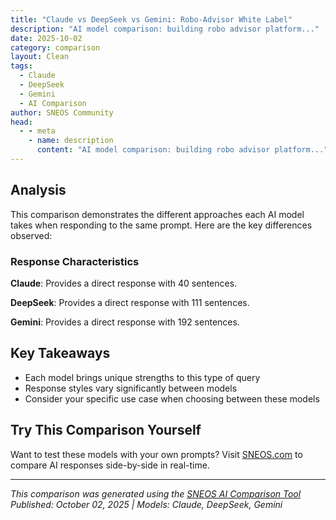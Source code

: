 ```yaml
---
title: "Claude vs DeepSeek vs Gemini: Robo-Advisor White Label"
description: "AI model comparison: building robo advisor platform..."
date: 2025-10-02
category: comparison
layout: Clean
tags:
  - Claude
  - DeepSeek
  - Gemini
  - AI Comparison
author: SNEOS Community
head:
  - - meta
    - name: description
      content: "AI model comparison: building robo advisor platform..."
---
```


<ChatComparison
  title="Claude vs DeepSeek vs Gemini: Robo-Advisor White Label"
  prompt="building robo advisor platform"
  :responses='{
    "Claude": "I\u0027ll help you build a robo advisor platform. Here\u0027s a comprehensive guide covering the key components:\n\n## 1. System Architecture\n\n\u0060\u0060\u0060python\n# Core system structure\nrobo_advisor/\n\u251C\u2500\u2500 backend/\n\u2502   \u251C\u2500\u2500 api/\n\u2502   \u251C\u2500\u2500 portfolio_management/\n\u2502   \u251C\u2500\u2500 risk_assessment/\n\u2502   \u251C\u2500\u2500 rebalancing/\n\u2502   \u2514\u2500\u2500 data_services/\n\u251C\u2500\u2500 frontend/\n\u251C\u2500\u2500 database/\n\u251C\u2500\u2500 ml_models/\n\u2514\u2500\u2500 integrations/\n\u0060\u0060\u0060\n\n## 2. Risk Assessment \u0026 Questionnaire\n\n\u0060\u0060\u0060python\nfrom enum import Enum\nfrom dataclasses import dataclass\nfrom typing import List, Dict\n\nclass RiskTolerance(Enum):\n    CONSERVATIVE = 1\n    MODERATE = 2\n    AGGRESSIVE = 3\n\n@dataclass\nclass RiskQuestion:\n    id: int\n    question: str\n    answers: List[Dict[str, int]]  # answer: score mapping\n\nclass RiskAssessment:\n    def __init__(self):\n        self.questions = [\n            RiskQuestion(\n                id=1,\n                question=\u0022What is your investment time horizon?\u0022,\n                answers=[\n                    {\u0022Less than 3 years\u0022: 1},\n                    {\u00223-7 years\u0022: 2},\n                    {\u00227-15 years\u0022: 3},\n                    {\u0022More than 15 years\u0022: 4}\n                ]\n            ),\n            RiskQuestion(\n                id=2,\n                question=\u0022How would you react to a 20% portfolio decline?\u0022,\n                answers=[\n                    {\u0022Sell everything\u0022: 1},\n                    {\u0022Reduce positions\u0022: 2},\n                    {\u0022Hold steady\u0022: 3},\n                    {\u0022Buy more\u0022: 4}\n                ]\n            ),\n            # Add more questions...\n        ]\n    \n    def calculate_risk_score(self, answers: Dict[int, str]) -\u003E RiskTolerance:\n        total_score = 0\n        for question_id, answer in answers.items():\n            question = next(q for q in self.questions if q.id == question_id)\n            for ans_dict in question.answers:\n                if answer in ans_dict:\n                    total_score \u002B= ans_dict[answer]\n                    break\n        \n        # Convert score to risk tolerance\n        if total_score \u003C= 10:\n            return RiskTolerance.CONSERVATIVE\n        elif total_score \u003C= 20:\n            return RiskTolerance.MODERATE\n        else:\n            return RiskTolerance.AGGRESSIVE\n\u0060\u0060\u0060\n\n## 3. Portfolio Allocation Engine\n\n\u0060\u0060\u0060python\nimport numpy as np\nfrom scipy.optimize import minimize\nfrom typing import Dict, List\n\nclass ModernPortfolioTheory:\n    def __init__(self, returns_data: np.ndarray, risk_tolerance: RiskTolerance):\n        self.returns = returns_data\n        self.risk_tolerance = risk_tolerance\n        self.mean_returns = np.mean(returns_data, axis=0)\n        self.cov_matrix = np.cov(returns_data.T)\n    \n    def optimize_portfolio(self, assets: List[str]) -\u003E Dict[str, float]:\n        n_assets = len(assets)\n        \n        # Objective function based on risk tolerance\n        def objective(weights):\n            portfolio_return = np.sum(weights * self.mean_returns)\n            portfolio_vol = np.sqrt(np.dot(weights.T, np.dot(self.cov_matrix, weights)))\n            \n            if self.risk_tolerance == RiskTolerance.CONSERVATIVE:\n                return portfolio_vol  # Minimize risk\n            elif self.risk_tolerance == RiskTolerance.AGGRESSIVE:\n                return -portfolio_return  # Maximize return\n            else:\n                return portfolio_vol - 0.5 * portfolio_return  # Balance\n        \n        # Constraints\n        constraints = [\n            {\u0027type\u0027: \u0027eq\u0027, \u0027fun\u0027: lambda x: np.sum(x) - 1}  # Weights sum to 1\n        ]\n        \n        # Bounds (no short selling)\n        bounds = tuple((0, 1) for _ in range(n_assets))\n        \n        # Initial guess (equal weights)\n        initial_guess = np.array([1/n_assets",
    "DeepSeek": "Of course. Building a robo-advisor platform is a complex but rewarding endeavor that sits at the intersection of finance, technology, and user experience. Here is a comprehensive guide, broken down into key phases and components.\n\n### Phase 1: Foundation \u0026 Strategy\n\nBefore writing a single line of code, you must define your core business.\n\n**1. Define Your Value Proposition \u0026 Target Market:**\n*   **Who are you serving?** Mass-market retail investors, high-net-worth individuals, millennials, retirees?\n*   **What is your unique angle?**\n    *   **Lowest Cost:** Compete on price (e.g., like Wealthfront did initially).\n    *   **Specific Niche:** ESG/SRI investing, Halal investing, crypto-asset allocation.\n    *   **Advanced Strategies:** Tax-loss harvesting, direct indexing, private equity access.\n    *   **Superior UX:** The simplest, most intuitive platform on the market.\n\n**2. Legal \u0026 Regulatory Compliance:**\nThis is non-negotiable and often the biggest hurdle.\n*   **Entity Structure:** Establish a legal entity (e.g., a C-Corp in the US).\n*   **Registrations:**\n    *   **SEC (Securities and Exchange Commission):** You will likely need to register as a **Registered Investment Advisor (RIA)**.\n    *   **FINRA (Financial Industry Regulatory Authority):** Your key personnel will need to pass specific exams (e.g., Series 65).\n    *   **State-Level Regulations:** You must comply with state \u0022blue sky\u0022 laws.\n*   **Legal Documentation:** Create legally sound Terms of Service, Privacy Policy, and most importantly, an **Investment Advisory Agreement** that outlines your fiduciary duty to clients.\n*   **Custodian Partnership:** You will not hold client assets yourself. You must partner with a **custodian bank/brokerage** (e.g., Apex Clearing, Pershing, Fidelity Custody Solutions). They handle asset holding, settlement, and securities lending.\n\n**3. Business Model:**\n*   **Fee Structure:** Typically a percentage of Assets Under Management (AUM) (e.g., 0.25% - 0.50% annually).\n*   **Other Revenue:** Potential fees for premium services, payment for order flow (controversial), or account maintenance fees.\n\n---\n\n### Phase 2: Core Technology \u0026 Architecture\n\nThis is the engine of your robo-advisor.\n\n**1. The Tech Stack:**\n*   **Backend:** Python (Django, Flask), Java (Spring Boot), or Node.js. Python is popular for its data science and quant libraries (Pandas, NumPy).\n*   **Frontend:** React, Angular, or Vue.js for a dynamic, single-page application.\n*   **Database:** PostgreSQL (reliable, ACID compliance) for user data, with potentially a time-series database for market data.\n*   **Cloud Infrastructure:** AWS, Google Cloud, or Azure. They provide scalability, security, and managed services.\n\n**2. The Algorithmic Heart: Modern Portfolio Theory (MPT) \u0026 Beyond**\n*   **Risk Profiling Questionnaire:** A dynamic, multi-question survey to determine a user\u0027s **risk tolerance** and **investment horizon**. This assigns them a risk score (e.g., 1-10).\n*   **Asset Allocation Engine:**\n    *   **Inputs:** User\u0027s risk score, investment goals.\n    *   **Core Theory:** Use **Modern Portfolio Theory (MPT)** to create efficient frontiers. This involves calculating expected returns, volatilities, and correlations for different asset classes (US Stocks, Int\u0027l Stocks, Bonds, REITs, etc.).\n    *   **Output:** A target portfolio (e.g., 70% VTI, 30% BND).\n*   **ETF Selection:** Choose low-cost, liquid ETFs that best represent your target asset classes. This often involves partnerships with ETF providers like Vanguard, iShares, etc.\n\n**3. Key Automated Features:**\n*   **Automated Rebalancing:** Rules to bring a portfolio back to its target allocation (e.g., when an asset class deviates by more than 5%).\n*   **Tax-Loss Harvesting (TLH):** A premium feature that sells securities at a loss to offset capital gains taxes and immediately buys a similar (but not \u0022substantially identical\u0022) security to maintain market exposure. This requires a sophisticated rules engine.\n*   **Dividend Reinvestment (DRIP):** Automatically reinvest dividends according to the target allocation.\n\n---\n\n### Phase 3: User Experience (UX) \u0026 Design\n\nThis is how users interact with your engine.\n\n**1. Onboarding \u0026 Account Setup:**\n*   Intuitive, step-by-step process.\n*   Digital identity verification (using services like Plaid or Alloy).\n*   Seamless bank account linking (Paid, Yodlee).\n*   Clear presentation of the investment plan *before* funding.\n\n**2. Dashboard \u0026 Reporting:**\n*   Clean, easy-to-understand dashboard showing portfolio value, performance, and allocation.\n*   Performance reporting (Time-Weighted Return vs. Money-Weighted Return).\n*   Tax documents center (for year-end forms).\n*   Educational content to build trust and engagement.\n\n**3. Security:**\n*   **Bank-Level Security:** SSL/TLS encryption everywhere.\n*   **Two-Factor Authentication (2FA):** Mandatory for all accounts.\n*   **SOC 2 Compliance:** A must-have audit report for financial service providers.\n\n---\n\n### Phase 4: Building the Team\n\nYou need a cross-functional team with diverse skills:\n*   **Finance/Quant Experts:** For portfolio theory, asset allocation, and risk modeling.\n*   **Compliance \u0026 Legal:** To navigate the regulatory landscape.\n*   **Software Engineers:** Backend, frontend, and DevOps.\n*   **Product Managers \u0026 UX/UI Designers:** To create a user-centric product.\n*   **Business Development:** To secure custodian and ETF provider partnerships.\n\n---\n\n### Phase 5: Go-to-Market \u0026 Operations\n\n**1. Marketing \u0026 Customer Acquisition:**\n*   **Content Marketing:** Blogs, articles on investing education.\n*   **Digital Advertising:** Targeted ads on social media and search engines.\n*   **Partnerships:** With financial influencers, employers (B2B2C), or other fintechs.\n*   **Referral Programs:** Incentivize current users to bring new ones.\n\n**2. Ongoing Operations:**\n*   **Customer Support:** Essential for a financial product.\n*   **Performance Monitoring:** Monitor your algorithms and portfolios against benchmarks.\n*   **Compliance Monitoring:** Ongoing reporting and adherence to regulations.\n*   **Continuous Improvement:** Regularly update the platform with new features and ETFs.\n\n---\n\n### High-Level System Architecture Diagram\n\n\u0060\u0060\u0060\n\u002B-------------------\u002B      \u002B----------------------\u002B      \u002B-----------------\u002B\n|   Client App      | \u003C--\u003E |   Robo-Advisor API   | \u003C--\u003E |  Custodian API  |\n| (Web/Mobile)      |      | (Backend Server)     |      | (Apex, etc.)    |\n\u002B-------------------\u002B      \u002B----------------------\u002B      \u002B-----------------\u002B\n                                |           |\n                                |           |\n                    \u002B-----------\u002B           \u002B-----------\u002B\n                    |                                   |\n                    v                                   v\n        \u002B-----------------------\u002B             \u002B-----------------------\u002B\n        |   Portfolio Engine    |             |   User \u0026 Account DB   |\n        | - Risk Assessment     |             |                       |\n        | - Asset Allocation    |             \u002B-----------------------\u002B\n        | - Rebalancing Logic   |\n        | - Tax-Loss Harvesting |\n        \u002B-----------------------\u002B\n                    |\n                    v\n        \u002B-----------------------\u002B\n        |   Market Data Feed    |\n        | (Bloomberg, IEX, etc.)|\n        \u002B-----------------------\u002B\n\u0060\u0060\u0060\n\n### Major Challenges \u0026 Considerations\n\n*   **Regulatory Hurdle:** The cost and time of licensing and compliance are immense.\n*   **Trust \u0026 Credibility:** You are asking people to trust you with their life savings. Building this takes time, transparency, and a flawless track record.\n*   **Custodian Dependency:** Your entire operation depends on a reliable custodian partner.\n*   **Competition:** The market is crowded with giants (Vanguard, Charles Schwab) and well-funded startups. Differentiation is key.\n*   **Capital Intensive:** You need significant funding for legal, tech development, and marketing before you become profitable.\n\nBuilding a robo-advisor is a marathon, not a sprint. It requires deep expertise in finance, a robust and secure technology platform, and an unwavering focus on compliance and user trust. Start with a lean MVP targeting a specific niche, secure the necessary legal approvals, and build from there.",
    "Gemini": "Okay, let\u0027s break down the process of building a robo-advisor platform. This is a complex project, so we\u0027ll cover various aspects, from the initial planning to the key components and technologies involved.\n\n**I.  Conceptualization and Planning**\n\n1.  **Define Your Niche \u0026 Target Audience:**\n    *   **Who are you targeting?**  (e.g., Millennials, Gen Z, High-Net-Worth Individuals, specific professions).  Understanding your target audience is crucial for tailoring your services, pricing, and marketing.\n    *   **What specific financial needs will you address?** (e.g., retirement planning, college savings, general investing, tax-loss harvesting, socially responsible investing).\n    *   **What is your unique value proposition?** What sets you apart from existing robo-advisors? (e.g., lower fees, specialized investment strategies, advanced tax optimization, personalized financial advice through hybrid model - human advisors).\n    *   **What level of investment education does your target audience have?** This will help determine the appropriate level of complexity in your user interface and explanations.\n\n2.  **Business Model \u0026 Revenue Generation:**\n    *   **Assets Under Management (AUM) Fee:**  Charge a percentage of the assets you manage for clients.  This is the most common model.\n    *   **Subscription Fee:** Charge a fixed monthly or annual fee for access to your services.\n    *   **Commission-Based (less common for robo-advisors):** Earn commissions on trades executed.  This can create conflicts of interest.\n    *   **Hybrid Model:** A combination of the above, possibly with additional fees for human advisor access.\n\n3.  **Legal \u0026 Regulatory Compliance:**\n    *   **Securities and Exchange Commission (SEC) Registration (in the US):**  You\u0027ll need to register as an Investment Advisor.  This involves significant paperwork, compliance procedures, and ongoing reporting requirements.\n    *   **State-Level Regulations:**  Some states have additional regulations.\n    *   **Know Your Customer (KYC) and Anti-Money Laundering (AML) Compliance:** You\u0027ll need to implement procedures to verify the identity of your clients and prevent money laundering.\n    *   **Data Privacy Regulations (e.g., GDPR, CCPA):**  You must comply with data privacy regulations to protect your clients\u0027 personal information.\n    *   **Terms of Service and Privacy Policy:**  These documents should be clear, comprehensive, and legally sound.  Consult with a legal professional specializing in financial regulations.\n\n4.  **Risk Management \u0026 Security:**\n    *   **Develop a comprehensive risk management framework.**  This should cover investment risks, operational risks, cybersecurity risks, and regulatory risks.\n    *   **Implement robust cybersecurity measures:**  Protect client data from unauthorized access and cyberattacks.  This includes encryption, firewalls, intrusion detection systems, and regular security audits.\n    *   **Business Continuity Plan:**  Have a plan in place to ensure that your business can continue operating in the event of a disaster.\n\n5.  **Competitive Analysis:**\n    *   **Identify your main competitors (e.g., Betterment, Wealthfront, Schwab Intelligent Portfolios).**\n    *   **Analyze their strengths and weaknesses.**\n    *   **Determine how you can differentiate yourself.**\n\n**II. Key Components \u0026 Functionality**\n\n1.  **Client Onboarding and Risk Assessment:**\n    *   **Account Creation:**  A user-friendly registration process.\n    *   **KYC Verification:**  Identity verification using tools like document scanning, identity verification APIs (e.g., Plaid, Socure, Jumio).\n    *   **Risk Profiling Questionnaire:**  A series of questions designed to assess the client\u0027s risk tolerance, investment goals, time horizon, and financial situation.  This is *critical* for recommending appropriate portfolios.\n    *   **Investment Goals Definition:** Allow users to define and prioritize their investment goals (e.g., retirement, down payment, education).\n    *   **Integration with Financial Accounts (Optional):**  Allow clients to link their bank accounts and other investment accounts using APIs (e.g., Plaid, Yodlee).  This provides a holistic view of their financial situation.\n\n2.  **Portfolio Construction \u0026 Optimization:**\n    *   **Asset Allocation Model:**  The core of your robo-advisor. This determines the percentage of assets to allocate to different asset classes (e.g., stocks, bonds, real estate).  You\u0027ll need to choose an asset allocation methodology:\n        *   **Modern Portfolio Theory (MPT):** A widely used approach that aims to maximize return for a given level of risk.\n        *   **Goal-Based Investing:**  Focuses on achieving specific financial goals.\n        *   **Rules-Based Investing:**  Follows a predetermined set of rules for asset allocation and rebalancing.\n    *   **Algorithm for portfolio weighting:** Your risk tolerance should be translated into asset allocation. Use MPT or other optimization strategies to determine the allocation to each asset type based on the questionnaire.\n    *   **Investment Selection:**\n        *   **ETFs (Exchange-Traded Funds):**  A common choice for robo-advisors due to their low cost, diversification, and liquidity.\n        *   **Index Funds:** Another low-cost option that tracks a specific market index.\n        *   **Individual Stocks/Bonds (less common in pure robo-advisors):**  May be used in more sophisticated or personalized robo-advisor platforms.\n        *   **Consider offering socially responsible investing (SRI) or ESG (Environmental, Social, and Governance) options.**\n    *   **Tax Efficiency:**\n        *   **Tax-Loss Harvesting:**  Selling losing investments to offset capital gains.\n        *   **Asset Location:**  Holding different types of assets in different types of accounts (e.g., tax-advantaged vs. taxable).\n\n3.  **Portfolio Management \u0026 Rebalancing:**\n    *   **Automated Rebalancing:**  Periodically adjusting the portfolio to maintain the target asset allocation.  This can be triggered by time (e.g., quarterly) or by deviation from the target allocation.\n    *   **Drift Detection:** Continuously monitor the portfolio to make sure it doesn\u0027t drift out of target.\n    *   **Dividend Reinvestment:** Automatically reinvesting dividends back into the portfolio.\n    *   **Cash Management:** Handling cash inflows and outflows, including deposits, withdrawals, and dividend payments.\n\n4.  **User Interface (UI) \u0026 User Experience (UX):**\n    *   **Dashboard:**  Provides a clear overview of the client\u0027s portfolio performance, asset allocation, and account balance.\n    *   **Reporting:**  Generates regular reports on portfolio performance, fees, and transactions.\n    *   **Goal Tracking:**  Visualizes progress towards financial goals.\n    *   **Educational Resources:**  Provides articles, videos, and other resources to educate clients about investing.\n    *   **Mobile App:**  Offer a mobile app for convenient access to the platform.\n    *   **Personalization:** Tailor the user experience to the client\u0027s individual needs and preferences.\n\n5.  **Integration with Custodial Platform:**\n    *   **Find a custodial partner:** A custodian will hold the clients\u0027 funds. Examples are Apex Clearing, DriveWealth, and Interactive Brokers.\n    *   **Data Exchange:** Secure and efficient exchange of client data, transactions, and portfolio information between your platform and the custodian.\n\n6.  **Customer Support:**\n    *   **FAQ:**  A comprehensive FAQ section to answer common questions.\n    *   **Email Support:**  Provide email support for more complex issues.\n    *   **Chat Support:**  Offer real-time chat support.\n    *   **Phone Support (optional):** Consider offering phone support for high-net-worth clients or those who prefer to speak to a human advisor.\n    *   **Hybrid Model (optional):** Integration of human financial advisors who can provide personalized advice.\n\n**III. Technology Stack**\n\n*   **Programming Languages:**\n    *   **Python:**  A popular choice for data analysis, machine learning, and backend development. Libraries like NumPy, Pandas, and Scikit-learn are useful for portfolio optimization.\n    *   **JavaScript:**  Essential for frontend development (user interface).  Frameworks like React, Angular, or Vue.js are commonly used.\n    *   **Java:** Another option for backend development, particularly for enterprise-level applications.\n*   **Databases:**\n    *   **PostgreSQL:**  A robust and scalable open-source relational database.\n    *   **MySQL:**  Another popular open-source relational database.\n    *   **MongoDB:**  A NoSQL database that is well-suited for handling unstructured data.\n*   **Cloud Platform:**\n    *   **Amazon Web Services (AWS):**  A comprehensive cloud platform with a wide range of services.\n    *   **Google Cloud Platform (GCP):**  Another major cloud platform with strong AI and machine learning capabilities.\n    *   **Microsoft Azure:**  A cloud platform that is well-integrated with Microsoft technologies.\n*   **APIs:**\n    *   **Market Data APIs:**  Retrieve real-time stock prices, historical data, and other market information (e.g., Alpha Vantage, IEX Cloud, Financial Modeling Prep).\n    *   **Brokerage APIs:**  Execute trades and manage accounts (e.g., Alpaca, Interactive Brokers).\n    *   **KYC/AML APIs:**  Verify the identity of clients and comply with anti-money laundering regulations (e.g., Plaid, Socure, Jumio).\n    *   **Financial Account Aggregation APIs:**  Allow clients to link their bank accounts and other investment accounts (e.g., Plaid, Yodlee).\n\n**IV. Development Process**\n\n1.  **Agile Development:** Use an agile methodology (e.g., Scrum) to manage the development process. This allows for flexibility and iterative improvements.\n2.  **Minimum Viable Product (MVP):** Start with a basic version of the platform with essential features.  This allows you to get feedback from users and validate your ideas before investing in more complex features.\n3.  **Testing:** Thoroughly test the platform at every stage of development. This includes unit testing, integration testing, and user acceptance testing.\n4.  **Security Audits:** Conduct regular security audits to identify and address vulnerabilities.\n5.  **Continuous Integration and Continuous Deployment (CI/CD):** Automate the process of building, testing, and deploying code.\n\n**V. Marketing \u0026 Customer Acquisition**\n\n*   **Content Marketing:** Create valuable content (e.g., blog posts, articles, videos) to attract potential clients.\n*   **Search Engine Optimization (SEO):** Optimize your website to rank higher in search engine results.\n*   **Social Media Marketing:**  Use social media to engage with potential clients and promote your platform.\n*   **Paid Advertising:**  Use paid advertising (e.g., Google Ads, social media ads) to reach a wider audience.\n*   **Referral Programs:**  Encourage existing clients to refer new clients.\n*   **Partnerships:** Partner with other companies that target your target audience.\n\n**VI. Key Considerations for Long-Term Success**\n\n*   **Trust and Transparency:**  Build trust with your clients by being transparent about your fees, investment strategies, and performance.\n*   **Continuous Improvement:**  Continuously improve your platform based on user feedback and market trends.\n*   **Innovation:**  Stay ahead of the curve by innovating and developing new features.\n*   **Scalability:**  Design your platform to be scalable so that it can handle a growing number of clients.\n\n**Example Workflow:**\n\n1.  **User Signs Up:** User creates an account on the robo-advisor platform.\n2.  **KYC/AML:**  User provides identity verification information, which is processed through a KYC/AML API.\n3.  **Risk Assessment:** User completes a risk tolerance questionnaire.\n4.  **Portfolio Recommendation:**  The robo-advisor algorithm analyzes the user\u0027s risk tolerance and recommends a portfolio based on the asset allocation model.\n5.  **Funding:** User links their bank account using a financial account aggregation API and transfers funds to their robo-advisor account.\n6.  **Investment:**  The robo-advisor executes trades to purchase the recommended ETFs or other assets.\n7.  **Monitoring \u0026 Rebalancing:** The robo-advisor continuously monitors the portfolio and rebalances it as needed.\n8.  **Reporting:** User receives regular reports on portfolio performance and account activity.\n\n**Challenges and Risks:**\n\n*   **Regulatory compliance:** Navigating the complex regulatory landscape of the financial industry can be challenging and time-consuming.\n*   **Cybersecurity:**  Protecting client data from cyberattacks is a critical responsibility.\n*   **Market volatility:**  Market downturns can negatively impact portfolio performance and lead to client dissatisfaction.\n*   **Competition:** The robo-advisor market is becoming increasingly competitive.\n*   **Building Trust:** Establishing trust in a new robo-advisor platform requires transparency, strong performance, and good communication.\n*   **Scalability:** Ensuring the system can handle increasing users and transactions.\n*   **Hiring and Retaining Talent:** Finding skilled engineers, financial analysts, and compliance professionals can be difficult.\n\n**In summary, building a successful robo-advisor platform requires careful planning, a strong technology stack, a user-friendly interface, robust security measures, and a commitment to compliance and innovation.**  It\u0027s a challenging but rewarding endeavor that can help democratize access to financial advice and investment management. Remember to start small, iterate quickly, and prioritize user feedback. Good luck!\n"
  }'
  published-date="10:01"
/>

## Analysis

This comparison demonstrates the different approaches each AI model takes when responding to the same prompt. Here are the key differences observed:

### Response Characteristics

**Claude**: Provides a direct response with 40 sentences. 

**DeepSeek**: Provides a direct response with 111 sentences. 

**Gemini**: Provides a direct response with 192 sentences. 

## Key Takeaways

- Each model brings unique strengths to this type of query
- Response styles vary significantly between models
- Consider your specific use case when choosing between these models

## Try This Comparison Yourself

Want to test these models with your own prompts? Visit [SNEOS.com](https://sneos.com) to compare AI responses side-by-side in real-time.

---

*This comparison was generated using the [SNEOS AI Comparison Tool](https://sneos.com)*
*Published: October 02, 2025 | Models: Claude, DeepSeek, Gemini*
